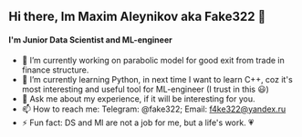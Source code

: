 ## Hi there, Im Maxim Aleynikov aka Fake322 👋

#### I'm Junior Data Scientist and ML-engineer

- 🔭 I’m currently working on parabolic model for good exit from trade in finance structure.
- 🌱 I’m currently learning Python, in next time I want to learn C++, coz it's most interesting and useful tool for ML-engineer
  (I trust in this 😃)
- 💬 Ask me about my experience, if it will be interesting for you.
- 📫 How to reach me: Telegram: @fake322; Email: f4ke322@yandex.ru
- ⚡ Fun fact: DS and Ml are not a job for me, but a life's work. :heartpulse:
